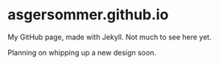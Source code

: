 asgersommer.github.io
=====================

My GitHub page, made with Jekyll. Not much to see here yet.

Planning on whipping up a new design soon.
